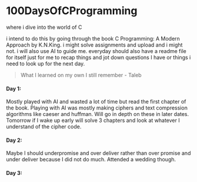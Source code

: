 # 100DaysOfCProgramming
where i dive into the world of C

i intend to do this by going through the book C Programming: A Modern Approach by K.N.King. 
i might solve assignments and upload and i might not. i will also use AI to guide me. 
everyday should also have a readme file for itself just for me to recap things and jot down questions I have or things i need to look up for the next day. 

> What I learned on my own I still remember - Taleb


#### Day 1:
Mostly played with AI and wasted a lot of time but read the first chapter of the book. Playing with AI was mostly making ciphers and text compression algorithms like caeser and huffman. Will go in depth on these in later dates. Tomorrow if I wake up early will solve 3 chapters and look at whatever I understand of the cipher code.

#### Day 2:
Maybe I should underpromise and over deliver rather than over promise and under deliver because I did not do much. Attended a wedding though.

#### Day 3: 

